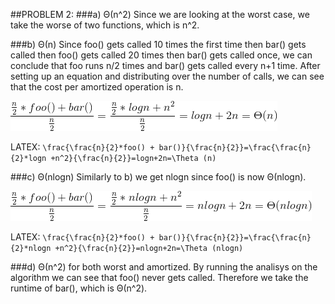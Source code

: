 ##PROBLEM 2:
###a) Θ(n^2)
Since we are looking at the worst case, we take the worse of two functions, which is n^2.

###b) Θ(n)
Since foo() gets called 10 times the first time then bar() gets called then foo() gets called 20 times then bar() gets called once, we can conclude that foo runs n/2 times and bar() gets called every n+1 time. After setting up an equation and distributing over the number of calls, we can see that the cost per amortized operation is n.

![alt text](https://github.com/NikTRSK/CS104/blob/master/MD_graphics/HW3/2b.gif)

LATEX: ```\frac{\frac{n}{2}*foo() + bar()}{\frac{n}{2}}=\frac{\frac{n}{2}*logn +n^2}{\frac{n}{2}}=logn+2n=\Theta (n)```

###c) Θ(nlogn)
Similarly to b) we get nlogn since foo() is now Θ(nlogn).

![alt text](https://github.com/NikTRSK/CS104/blob/master/MD_graphics/HW3/2c.gif)

LATEX: ```\frac{\frac{n}{2}*foo() + bar()}{\frac{n}{2}}=\frac{\frac{n}{2}*nlogn +n^2}{\frac{n}{2}}=nlogn+2n=\Theta (nlogn)```

###d) Θ(n^2) for both worst and amortized.
By running the analisys on the algorithm we can see that foo() never gets called. Therefore we take the runtime of bar(), which is Θ(n^2).